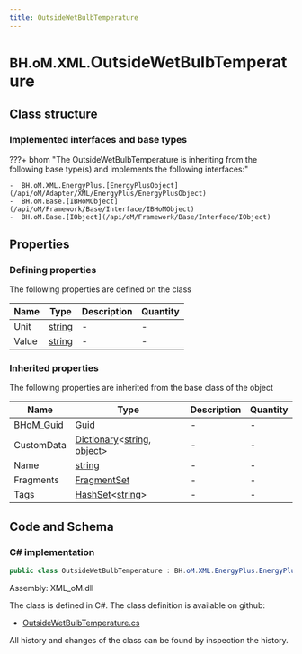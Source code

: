 ```yaml
---
title: OutsideWetBulbTemperature
---
```


# <small>BH.oM.XML.</small>**OutsideWetBulbTemperature**



## Class structure

### Implemented interfaces and base types

???+ bhom "The OutsideWetBulbTemperature is inheriting from the following base type(s) and implements the following interfaces:"

    -  BH.oM.XML.EnergyPlus.[EnergyPlusObject](/api/oM/Adapter/XML/EnergyPlus/EnergyPlusObject)
    -  BH.oM.Base.[IBHoMObject](/api/oM/Framework/Base/Interface/IBHoMObject)
    -  BH.oM.Base.[IObject](/api/oM/Framework/Base/Interface/IObject)


## Properties



### Defining properties

The following properties are defined on the class

| Name             | Type             | Description      | Quantity         |
|------------------|------------------|------------------|------------------|
| Unit | [string](https://learn.microsoft.com/en-us/dotnet/api/System.String?view=netstandard-2.0) | - | - |
| Value | [string](https://learn.microsoft.com/en-us/dotnet/api/System.String?view=netstandard-2.0) | - | - |


### Inherited properties
The following properties are inherited from the base class of the object

| Name             | Type             | Description      | Quantity         |
|------------------|------------------|------------------|------------------|
| BHoM_Guid | [Guid](https://learn.microsoft.com/en-us/dotnet/api/System.Guid?view=netstandard-2.0) | - | - |
| CustomData | [Dictionary](https://learn.microsoft.com/en-us/dotnet/api/System.Collections.Generic.Dictionary-2?view=netstandard-2.0)&lt;[string](https://learn.microsoft.com/en-us/dotnet/api/System.String?view=netstandard-2.0), [object](https://learn.microsoft.com/en-us/dotnet/api/System.Object?view=netstandard-2.0)&gt; | - | - |
| Name | [string](https://learn.microsoft.com/en-us/dotnet/api/System.String?view=netstandard-2.0) | - | - |
| Fragments | [FragmentSet](/api/oM/Framework/Base/FragmentSet) | - | - |
| Tags | [HashSet](https://learn.microsoft.com/en-us/dotnet/api/System.Collections.Generic.HashSet-1?view=netstandard-2.0)&lt;[string](https://learn.microsoft.com/en-us/dotnet/api/System.String?view=netstandard-2.0)&gt; | - | - |


## Code and Schema

### C# implementation

``` C# title="C#"
public class OutsideWetBulbTemperature : BH.oM.XML.EnergyPlus.EnergyPlusObject, BH.oM.Base.IBHoMObject, BH.oM.Base.IObject
```

Assembly: XML_oM.dll

The class is defined in C#. The class definition is available on github:

- [OutsideWetBulbTemperature.cs](https://github.com/BHoM/XML_Toolkit/blob/develop/XML_oM/EnergyPlus\OutsideWetBulbTemperature.cs)

All history and changes of the class can be found by inspection the history.
